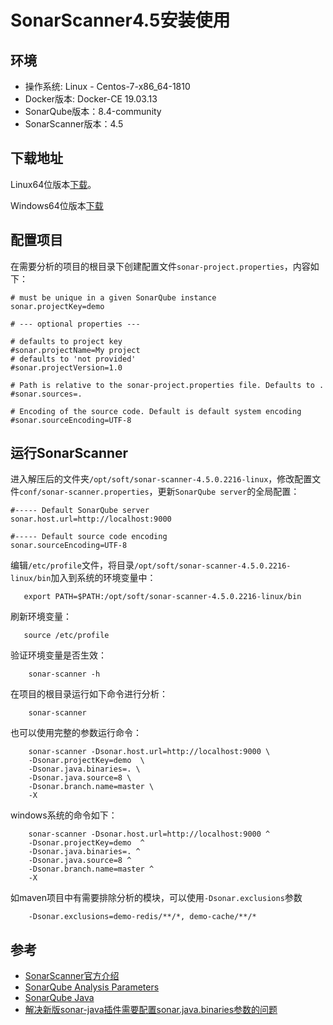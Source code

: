 # SonarScanner4.5安装使用

## 环境

- 操作系统: Linux - Centos-7-x86_64-1810
- Docker版本: Docker-CE 19.03.13
- SonarQube版本：8.4-community
- SonarScanner版本：4.5

## 下载地址

Linux64位版本[下载](https://binaries.sonarsource.com/Distribution/sonar-scanner-cli/sonar-scanner-cli-4.5.0.2216-linux.zip)。

Windows64位版本[下载](https://binaries.sonarsource.com/Distribution/sonar-scanner-cli/sonar-scanner-cli-4.5.0.2216-windows.zip)

## 配置项目

在需要分析的项目的根目录下创建配置文件`sonar-project.properties`，内容如下：

```properties
# must be unique in a given SonarQube instance
sonar.projectKey=demo

# --- optional properties ---

# defaults to project key
#sonar.projectName=My project
# defaults to 'not provided'
#sonar.projectVersion=1.0
 
# Path is relative to the sonar-project.properties file. Defaults to .
#sonar.sources=.
 
# Encoding of the source code. Default is default system encoding
#sonar.sourceEncoding=UTF-8
```

## 运行SonarScanner 

进入解压后的文件夹`/opt/soft/sonar-scanner-4.5.0.2216-linux`，修改配置文件`conf/sonar-scanner.properties`，更新`SonarQube server`的全局配置：

```properties
#----- Default SonarQube server
sonar.host.url=http://localhost:9000

#----- Default source code encoding
sonar.sourceEncoding=UTF-8
```

编辑`/etc/profile`文件，将目录`/opt/soft/sonar-scanner-4.5.0.2216-linux/bin`加入到系统的环境变量中：

```
   export PATH=$PATH:/opt/soft/sonar-scanner-4.5.0.2216-linux/bin
```

刷新环境变量：

```shell
   source /etc/profile
```

验证环境变量是否生效：

```shell
    sonar-scanner -h
```

在项目的根目录运行如下命令进行分析：

```shell
    sonar-scanner
```

也可以使用完整的参数运行命令：

```shell
    sonar-scanner -Dsonar.host.url=http://localhost:9000 \
    -Dsonar.projectKey=demo  \
    -Dsonar.java.binaries=. \
    -Dsonar.java.source=8 \
    -Dsonar.branch.name=master \
    -X
```

windows系统的命令如下：

```shell
    sonar-scanner -Dsonar.host.url=http://localhost:9000 ^
    -Dsonar.projectKey=demo  ^
    -Dsonar.java.binaries=. ^
    -Dsonar.java.source=8 ^
    -Dsonar.branch.name=master ^
    -X
```

如maven项目中有需要排除分析的模块，可以使用`-Dsonar.exclusions`参数

```
    -Dsonar.exclusions=demo-redis/**/*, demo-cache/**/*
```

## 参考

- [SonarScanner官方介绍](https://docs.sonarqube.org/latest/analysis/scan/sonarscanner/#)
- [SonarQube Analysis Parameters](https://docs.sonarqube.org/latest/analysis/analysis-parameters/)
- [SonarQube Java](https://docs.sonarqube.org/latest/analysis/languages/java/)
- [解决新版sonar-java插件需要配置sonar.java.binaries参数的问题](https://blog.csdn.net/u013111003/article/details/79927668)
